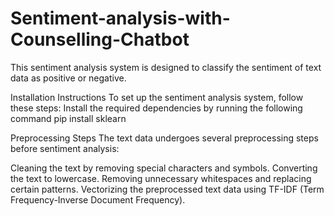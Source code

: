 # Sentiment-analysis-with-Counselling-Chatbot
This sentiment analysis system is designed to classify the sentiment of text data as positive or negative.

Installation Instructions
To set up the sentiment analysis system, follow these steps:
Install the required dependencies by running the following command 
pip install sklearn

Preprocessing Steps
The text data undergoes several preprocessing steps before sentiment analysis:

Cleaning the text by removing special characters and symbols.
Converting the text to lowercase.
Removing unnecessary whitespaces and replacing certain patterns.
Vectorizing the preprocessed text data using TF-IDF (Term Frequency-Inverse Document Frequency).






